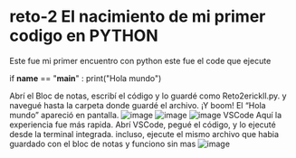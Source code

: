 # reto-2 El nacimiento de mi primer codigo en PYTHON
Este fue mi primer encuentro con python este fue el code que ejecute

if __name__ == "__main__" :
  print("Hola mundo")
 
Abrí el Bloc de notas, escribí el código y lo guardé como Reto2erickll.py.  y navegué hasta la carpeta donde guardé el archivo.
¡Y boom! El “Hola mundo” apareció en pantalla.
![image](https://github.com/user-attachments/assets/69646055-6a9f-47a8-92a1-bb5d932881f3)
![image](https://github.com/user-attachments/assets/d929c0a3-b3d1-44e6-8702-11d9af10d4c1)
![image](https://github.com/user-attachments/assets/a34e5d9a-7c2b-4366-b4d7-ce4b3491d52a)
 VSCode 
Aquí la experiencia fue más rapida. Abrí VSCode, pegué el código, y lo ejecuté desde la terminal integrada.
incluso, ejecute el mismo archivo que habia guardado con el bloc de notas y funciono sin mas
![image](https://github.com/user-attachments/assets/fc2a78d1-e0ff-4156-b636-fba6e9c9cc74)
